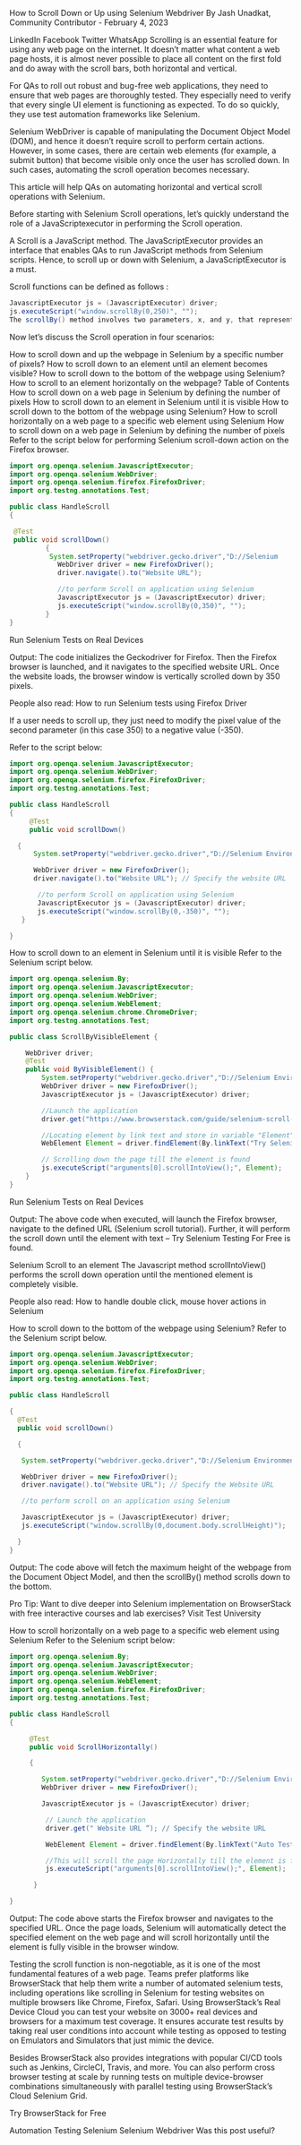How to Scroll Down or Up using Selenium Webdriver
By Jash Unadkat, Community Contributor - February 4, 2023

LinkedIn Facebook Twitter WhatsApp
Scrolling is an essential feature for using any web page on the internet. It doesn’t matter what content a web page hosts, it is almost never possible to place all content on the first fold and do away with the scroll bars, both horizontal and vertical.

For QAs to roll out robust and bug-free web applications, they need to ensure that web pages are thoroughly tested. They especially need to verify that every single UI element is functioning as expected. To do so quickly, they use test automation frameworks like Selenium.

Selenium WebDriver is capable of manipulating the Document Object Model (DOM), and hence it doesn’t require scroll to perform certain actions. However, in some cases, there are certain web elements (for example, a submit button) that become visible only once the user has scrolled down. In such cases, automating the scroll operation becomes necessary.

This article will help QAs on automating horizontal and vertical scroll operations with Selenium.

Before starting with Selenium Scroll operations, let’s quickly understand the role of a JavaScriptexecutor in performing the Scroll operation.

A Scroll is a JavaScript method. The JavaScriptExecutor provides an interface that enables QAs to run JavaScript methods from Selenium scripts. Hence, to scroll up or down with Selenium, a JavaScriptExecutor is a must.

Scroll functions can be defined as follows :
```java
JavascriptExecutor js = (JavascriptExecutor) driver;
js.executeScript("window.scrollBy(0,250)", "");
The scrollBy() method involves two parameters, x, and y, that represent the horizontal and vertical pixel values, respectively.
```
Now let’s discuss the Scroll operation in four scenarios:

How to scroll down and up the webpage in Selenium by a specific number of pixels?
How to scroll down to an element until an element becomes visible?
How to scroll down to the bottom of the webpage using Selenium?
How to scroll to an element horizontally on the webpage?
Table of Contents
How to scroll down on a web page in Selenium by defining the number of pixels
How to scroll down to an element in Selenium until it is visible
How to scroll down to the bottom of the webpage using Selenium?
How to scroll horizontally on a web page to a specific web element using Selenium
How to scroll down on a web page in Selenium by defining the number of pixels
Refer to the script below for performing Selenium scroll-down action on the Firefox browser.

```java
import org.openqa.selenium.JavascriptExecutor;
import org.openqa.selenium.WebDriver;
import org.openqa.selenium.firefox.FirefoxDriver;
import org.testng.annotations.Test;

public class HandleScroll 
{

 @Test
 public void scrollDown()
         {
          System.setProperty("webdriver.gecko.driver","D://Selenium    Environment//Drivers//geckodriver.exe");
            WebDriver driver = new FirefoxDriver();
            driver.navigate().to("Website URL");

            //to perform Scroll on application using Selenium
            JavascriptExecutor js = (JavascriptExecutor) driver;
            js.executeScript("window.scrollBy(0,350)", "");
         }
}
```
Run Selenium Tests on Real Devices

Output: The code initializes the Geckodriver for Firefox. Then the Firefox browser is launched, and it navigates to the specified website URL. Once the website loads, the browser window is vertically scrolled down by 350 pixels.

People also read: How to run Selenium tests using Firefox Driver

If a user needs to scroll up, they just need to modify the pixel value of the second parameter (in this case 350) to a negative value (-350).

Refer to the script below:

```java
import org.openqa.selenium.JavascriptExecutor;
import org.openqa.selenium.WebDriver;
import org.openqa.selenium.firefox.FirefoxDriver;
import org.testng.annotations.Test;

public class HandleScroll
{
     @Test
     public void scrollDown()

  {
      System.setProperty("webdriver.gecko.driver","D://Selenium Environment//Drivers//geckodriver.exe");

      WebDriver driver = new FirefoxDriver();
      driver.navigate().to("Website URL"); // Specify the website URL

       //to perform Scroll on application using Selenium
       JavascriptExecutor js = (JavascriptExecutor) driver;
       js.executeScript("window.scrollBy(0,-350)", "");
   }

}
```
How to scroll down to an element in Selenium until it is visible
Refer to the Selenium script below.
```java
import org.openqa.selenium.By;
import org.openqa.selenium.JavascriptExecutor;
import org.openqa.selenium.WebDriver;
import org.openqa.selenium.WebElement;
import org.openqa.selenium.chrome.ChromeDriver;
import org.testng.annotations.Test;

public class ScrollByVisibleElement {

    WebDriver driver;
    @Test
    public void ByVisibleElement() {
        System.setProperty("webdriver.gecko.driver","D://Selenium Environment//Drivers//geckodriver.exe"); 
        WebDriver driver = new FirefoxDriver();
        JavascriptExecutor js = (JavascriptExecutor) driver;

        //Launch the application		
        driver.get("https://www.browserstack.com/guide/selenium-scroll-tutorial");

        //Locating element by link text and store in variable "Element"        		
        WebElement Element = driver.findElement(By.linkText("Try Selenium Testing For Free"));

        // Scrolling down the page till the element is found		
        js.executeScript("arguments[0].scrollIntoView();", Element);
    }
}
```
Run Selenium Tests on Real Devices

Output: The above code when executed, will launch the Firefox browser, navigate to the defined URL (Selenium scroll tutorial). Further, it will perform the scroll down until the element with text –  Try Selenium Testing For Free is found.

Selenium Scroll to an element
The Javascript method scrollIntoView() performs the scroll down operation until the mentioned element is completely visible.

People also read: How to handle double click, mouse hover actions in Selenium

How to scroll down to the bottom of the webpage using Selenium?
Refer to the Selenium script below.
```java
import org.openqa.selenium.JavascriptExecutor;
import org.openqa.selenium.WebDriver;
import org.openqa.selenium.firefox.FirefoxDriver;
import org.testng.annotations.Test;

public class HandleScroll

{
  @Test
  public void scrollDown()

  {

   System.setProperty("webdriver.gecko.driver","D://Selenium Environment//Drivers//geckodriver.exe");

   WebDriver driver = new FirefoxDriver();
   driver.navigate().to("Website URL"); // Specify the Website URL

   //to perform scroll on an application using Selenium

   JavascriptExecutor js = (JavascriptExecutor) driver;
   js.executeScript("window.scrollBy(0,document.body.scrollHeight)");

  }
}
```
Output: The code above will fetch the maximum height of the webpage from the Document Object Model, and then the scrollBy() method scrolls down to the bottom.

Pro Tip: Want to dive deeper into Selenium implementation on BrowserStack with free interactive courses and lab exercises? Visit Test University

How to scroll horizontally on a web page to a specific web element using Selenium
Refer to the Selenium script below:
```java
import org.openqa.selenium.By;
import org.openqa.selenium.JavascriptExecutor;
import org.openqa.selenium.WebDriver;
import org.openqa.selenium.WebElement;
import org.openqa.selenium.firefox.FirefoxDriver;
import org.testng.annotations.Test;

public class HandleScroll 
{

     @Test
     public void ScrollHorizontally()

     {

        System.setProperty("webdriver.gecko.driver","D://Selenium Environment//Drivers//geckodriver.exe");
        WebDriver driver = new FirefoxDriver();

        JavascriptExecutor js = (JavascriptExecutor) driver;

         // Launch the application
         driver.get(" Website URL “); // Specify the website URL

         WebElement Element = driver.findElement(By.linkText("Auto Testing"));

         //This will scroll the page Horizontally till the element is found
         js.executeScript("arguments[0].scrollIntoView();", Element);

      }

}
```
Output: The code above starts the Firefox browser and navigates to the specified URL. Once the page loads, Selenium will automatically detect the specified element on the web page and will scroll horizontally until the element is fully visible in the browser window.

Testing the scroll function is non-negotiable, as it is one of the most fundamental features of a web page. Teams prefer platforms like BrowserStack that help them write a number of automated selenium tests, including operations like scrolling in Selenium for testing websites on multiple browsers like Chrome, Firefox, Safari. Using BrowserStack’s Real Device Cloud you can test your website on 3000+ real devices and browsers for a maximum test coverage. It ensures accurate test results by taking real user conditions into account while testing as opposed to testing on Emulators and Simulators that just mimic the device.

Besides BrowserStack also provides integrations with popular CI/CD tools such as Jenkins, CircleCI, Travis, and more. You can also perform cross browser testing at scale by running tests on multiple device-browser combinations simultaneously with parallel testing using BrowserStack’s Cloud Selenium Grid.

Try BrowserStack for Free

Automation Testing Selenium Selenium Webdriver
Was this post useful? 

